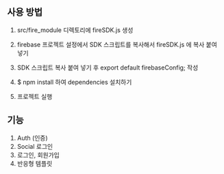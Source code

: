 ## 사용 방법

1. src/fire_module 디렉토리에 fireSDK.js 생성

2. firebase 프로젝트 설정에서 SDK 스크립트를 복사해서 fireSDK.js 에 복사 붙여 넣기

3. SDK 스크립트 복사 붙여 넣기 후 export default firebaseConfig; 작성

4. $ npm install 하여 dependencies 설치하기

5. 프로젝트 실행

## 기능

1. Auth (인증)
2. Social 로그인
3. 로그인, 회원가입
4. 반응형 템플릿
